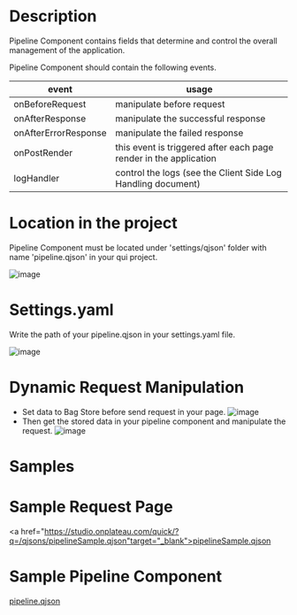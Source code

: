 # Description
Pipeline Component contains fields that determine and control the overall management of the application.

Pipeline Component should contain the following events.

| event| usage |
| ------ | ------ |
| onBeforeRequest| manipulate before request |
| onAfterResponse| manipulate the successful response |
| onAfterErrorResponse| manipulate the failed response |
| onPostRender| this event is triggered after each page render in the application |
| logHandler | control the logs (see the Client Side Log Handling document) |

# Location in the project
Pipeline Component must be located under 'settings/qjson' folder with name 'pipeline.qjson' in your qui project.

![image](https://cdn.softtech.com.tr/ngsp-quick/nemo/dev/mdImages/pipelineComponent/pipelineQjson.png)

# Settings.yaml
Write the path of your pipeline.qjson in your settings.yaml file.

![image](https://cdn.softtech.com.tr/ngsp-quick/nemo/dev/mdImages/pipelineComponent/pipelineSettings.png)

# Dynamic Request Manipulation
- Set data to Bag Store before send request in your page.
![image](https://cdn.softtech.com.tr/ngsp-quick/nemo/dev/mdImages/pipelineComponent/pipelineSampleRequest.png)
- Then get the stored data in your pipeline component and manipulate the request.
![image](https://cdn.softtech.com.tr/ngsp-quick/nemo/dev/mdImages/pipelineComponent/pipelineOnBeforeRequest.png)

# Samples

# Sample Request Page
<a href="https://studio.onplateau.com/quick/?q=/qjsons/pipelineSample.qjson"target="_blank">pipelineSample.qjson</a>

# Sample Pipeline Component
<a href="https://studio.onplateau.com/quick/?q=/qjsons/pipeline.qjson" target="_blank">pipeline.qjson</a>